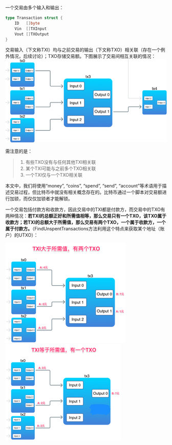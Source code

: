 一个交易由多个输入和输出：

```go
type Transaction struct {
    ID   []byte
    Vin  []TXInput
    Vout []TXOutput
}
```

交易输入（下文称TXI）均与之前交易的输出（下文称TXO）相关联（存在一个例外情况，后续讨论）；TXO存储交易额。下图展示了交易间相互关联的情况：![](/assets/4.1.png)

需注意的是：

> 1. 有些TXO没有与任何其他TXI相关联
> 2. 某个TXI可能与之前多个TXO相关联
> 3. 一个TXI仅与一个TXO相关联

本文中，我们将使用“money”, “coins”, “spend”, “send”, “account”等术语用于描述交易过程，但比特币中就没有相关概念存在的。比特币通过一个脚本对交易额进行加锁，而仅仅加锁者才能解锁。

一个交易包括付款方和收款方，因此交易中的TXI都是付款方，而交易中的TXO有两种情况：**若TXI的总额正好和所需值相等，那么交易只有一个TXO，该TXO属于收款方；若TXI的总额大于所需值，那么交易有两个TXO，一个属于收款方，一个属于付款方。**（FindUnspentTransactions方法利用这个特点来获取某个地址（账户）的UTXO）：

![](/assets/4.2.png)![](/assets/4.3.png)



